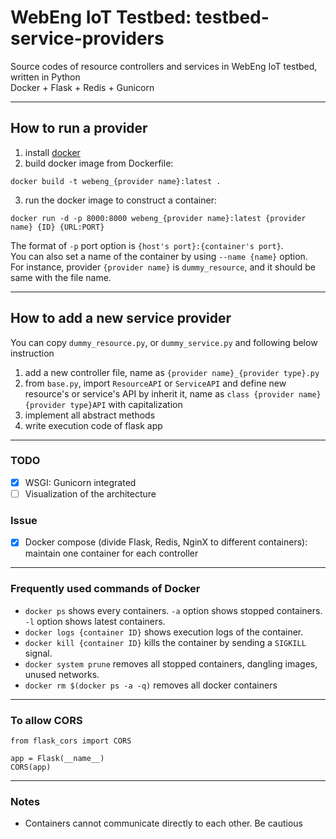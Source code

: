 # WebEng IoT Testbed: testbed-service-providers

Source codes of resource controllers and services in WebEng IoT testbed, written in Python  
Docker + Flask + Redis + Gunicorn

---
## How to run a provider

1. install [docker](https://www.docker.com/)
2. build docker image from Dockerfile:
```
docker build -t webeng_{provider name}:latest .
```
3. run the docker image to construct a container:
```
docker run -d -p 8000:8000 webeng_{provider name}:latest {provider name} {ID} {URL:PORT}
```
The format of `-p` port option is `{host's port}:{container's port}`.  
You can also set a name of the container by using `--name {name}` option.  
For instance, provider ```{provider name}``` is ```dummy_resource```, and it should be same with the file name.

---
## How to add a new service provider
You can copy `dummy_resource.py`, or `dummy_service.py` and following below instruction
1. add a new controller file, name as `{provider name}_{provider type}.py`
2. from `base.py`, import `ResourceAPI` or `ServiceAPI` and define new resource's or service's API by inherit it, name as `class {provider name}{provider type}API` with capitalization
3. implement all abstract methods
4. write execution code of flask app

---
### TODO
- [x] WSGI: Gunicorn integrated
- [ ] Visualization of the architecture

### Issue
- [x] Docker compose (divide Flask, Redis, NginX to different containers): maintain one container for each controller

---
### Frequently used commands of Docker
- `docker ps` shows every containers. `-a` option shows stopped containers. `-l` option shows latest containers.
- `docker logs {container ID}` shows execution logs of the container.
- `docker kill {container ID}` kills the container by sending a `SIGKILL` signal.
- `docker system prune` removes all stopped containers, dangling images, unused networks.
- `docker rm $(docker ps -a -q)` removes all docker containers

---
### To allow CORS
```
from flask_cors import CORS

app = Flask(__name__)
CORS(app)
```
---
### Notes
- Containers cannot communicate directly to each other. Be cautious
